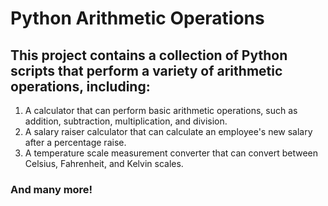 # Python Arithmetic Operations

## This project contains a collection of Python scripts that perform a variety of arithmetic operations, including:

1) A calculator that can perform basic arithmetic operations, such as addition, subtraction, multiplication, and division.
2) A salary raiser calculator that can calculate an employee's new salary after a percentage raise.
3) A temperature scale measurement converter that can convert between Celsius, Fahrenheit, and Kelvin scales.

### And many more!

